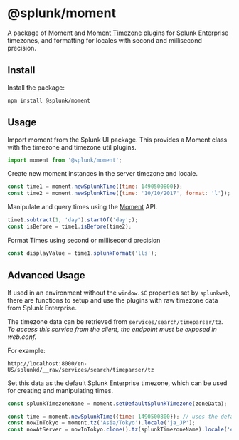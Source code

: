 # @splunk/moment

A package of [Moment](http://momentjs.com/) and [Moment Timezone](http://momentjs.com/timezone)
plugins for Splunk Enterprise timezones, and formatting for locales with second and millisecond precision.

## Install

Install the package:
```
npm install @splunk/moment
```

## Usage

Import moment from the Splunk UI package. This provides a Moment class with the timezone and
timezone util plugins.
```js
import moment from '@splunk/moment';
```

Create new moment instances in the server timezone and locale.
```js
const time1 = moment.newSplunkTime({time: 1490500800});
const time2 = moment.newSplunkTime({time: '10/10/2017', format: 'l'});
```

Manipulate and query times using the [Moment](http://momentjs.com/docs/) API.
```js
time1.subtract(1, 'day').startOf('day';);
const isBefore = time1.isBefore(time2);
```

Format Times using second or millisecond precision
```js
const displayValue = time1.splunkFormat('lls');
```

## Advanced Usage

If used in an environment without the `window.$C` properties set by `splunkweb`, there are
functions to setup and use the plugins with raw timezone data from Splunk Enterprise.

The timezone data can be retrieved from `services/search/timeparser/tz`. *To access this
service from the client, the endpoint must be exposed in web.conf.*

For example:
```
http://localhost:8000/en-US/splunkd/__raw/services/search/timeparser/tz
```

Set this data as the default Splunk Enterprise timezone, which can be used for creating and manipulating times.
```js
const splunkTimezoneName = moment.setDefaultSplunkTimezone(zoneData);

const time = moment.newSplunkTime({time: 1490500800}); // uses the default timezone
const nowInTokyo = moment.tz('Asia/Tokyo').locale('ja_JP');
const nowAtServer = nowInTokyo.clone().tz(splunkTimezoneName).locale('en_US');
```
